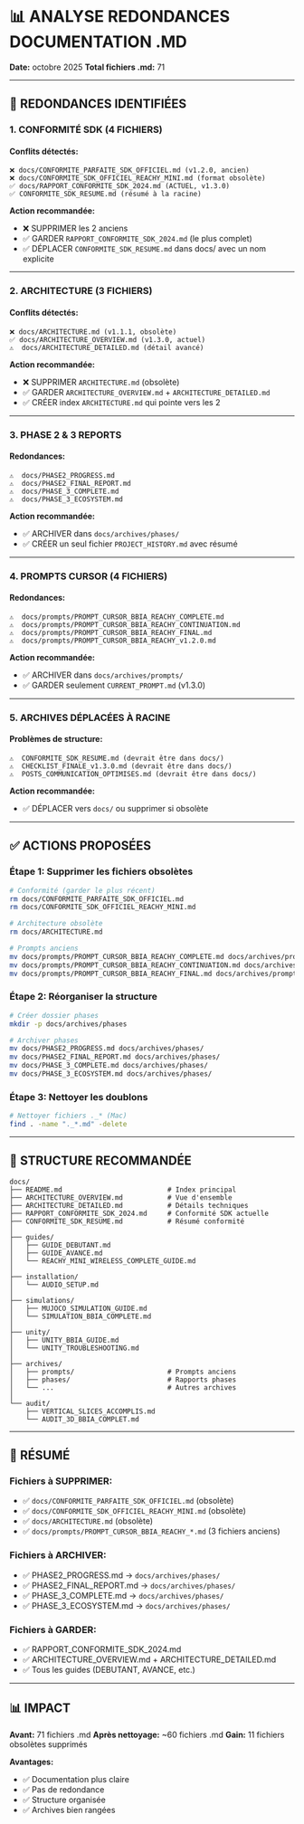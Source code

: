 # 📊 ANALYSE REDONDANCES DOCUMENTATION .MD

**Date:** octobre 2025
**Total fichiers .md:** 71

---

## 🔴 REDONDANCES IDENTIFIÉES

### 1. **CONFORMITÉ SDK (4 FICHIERS)**

#### Conflits détectés:
```
❌ docs/CONFORMITE_PARFAITE_SDK_OFFICIEL.md (v1.2.0, ancien)
❌ docs/CONFORMITE_SDK_OFFICIEL_REACHY_MINI.md (format obsolète)
✅ docs/RAPPORT_CONFORMITE_SDK_2024.md (ACTUEL, v1.3.0)
✅ CONFORMITE_SDK_RESUME.md (résumé à la racine)
```

**Action recommandée:**
- ❌ SUPPRIMER les 2 anciens
- ✅ GARDER `RAPPORT_CONFORMITE_SDK_2024.md` (le plus complet)
- ✅ DÉPLACER `CONFORMITE_SDK_RESUME.md` dans docs/ avec un nom explicite

---

### 2. **ARCHITECTURE (3 FICHIERS)**

#### Conflits détectés:
```
❌ docs/ARCHITECTURE.md (v1.1.1, obsolète)
✅ docs/ARCHITECTURE_OVERVIEW.md (v1.3.0, actuel)
⚠️  docs/ARCHITECTURE_DETAILED.md (détail avancé)
```

**Action recommandée:**
- ❌ SUPPRIMER `ARCHITECTURE.md` (obsolète)
- ✅ GARDER `ARCHITECTURE_OVERVIEW.md` + `ARCHITECTURE_DETAILED.md`
- ✅ CRÉER index `ARCHITECTURE.md` qui pointe vers les 2

---

### 3. **PHASE 2 & 3 REPORTS**

#### Redondances:
```
⚠️  docs/PHASE2_PROGRESS.md
⚠️  docs/PHASE2_FINAL_REPORT.md
⚠️  docs/PHASE_3_COMPLETE.md
⚠️  docs/PHASE_3_ECOSYSTEM.md
```

**Action recommandée:**
- ✅ ARCHIVER dans `docs/archives/phases/`
- ✅ CRÉER un seul fichier `PROJECT_HISTORY.md` avec résumé

---

### 4. **PROMPTS CURSOR (4 FICHIERS)**

#### Redondances:
```
⚠️  docs/prompts/PROMPT_CURSOR_BBIA_REACHY_COMPLETE.md
⚠️  docs/prompts/PROMPT_CURSOR_BBIA_REACHY_CONTINUATION.md
⚠️  docs/prompts/PROMPT_CURSOR_BBIA_REACHY_FINAL.md
⚠️  docs/prompts/PROMPT_CURSOR_BBIA_REACHY_v1.2.0.md
```

**Action recommandée:**
- ✅ ARCHIVER dans `docs/archives/prompts/`
- ✅ GARDER seulement `CURRENT_PROMPT.md` (v1.3.0)

---

### 5. **ARCHIVES DÉPLACÉES À RACINE**

#### Problèmes de structure:
```
⚠️  CONFORMITE_SDK_RESUME.md (devrait être dans docs/)
⚠️  CHECKLIST_FINALE_v1.3.0.md (devrait être dans docs/)
⚠️  POSTS_COMMUNICATION_OPTIMISES.md (devrait être dans docs/)
```

**Action recommandée:**
- ✅ DÉPLACER vers `docs/` ou supprimer si obsolète

---

## ✅ ACTIONS PROPOSÉES

### Étape 1: Supprimer les fichiers obsolètes

```bash
# Conformité (garder le plus récent)
rm docs/CONFORMITE_PARFAITE_SDK_OFFICIEL.md
rm docs/CONFORMITE_SDK_OFFICIEL_REACHY_MINI.md

# Architecture obsolète
rm docs/ARCHITECTURE.md

# Prompts anciens
mv docs/prompts/PROMPT_CURSOR_BBIA_REACHY_COMPLETE.md docs/archives/prompts/
mv docs/prompts/PROMPT_CURSOR_BBIA_REACHY_CONTINUATION.md docs/archives/prompts/
mv docs/prompts/PROMPT_CURSOR_BBIA_REACHY_FINAL.md docs/archives/prompts/
```

### Étape 2: Réorganiser la structure

```bash
# Créer dossier phases
mkdir -p docs/archives/phases

# Archiver phases
mv docs/PHASE2_PROGRESS.md docs/archives/phases/
mv docs/PHASE2_FINAL_REPORT.md docs/archives/phases/
mv docs/PHASE_3_COMPLETE.md docs/archives/phases/
mv docs/PHASE_3_ECOSYSTEM.md docs/archives/phases/
```

### Étape 3: Nettoyer les doublons

```bash
# Nettoyer fichiers ._* (Mac)
find . -name "._*.md" -delete
```

---

## 📁 STRUCTURE RECOMMANDÉE

```
docs/
├── README.md                          # Index principal
├── ARCHITECTURE_OVERVIEW.md           # Vue d'ensemble
├── ARCHITECTURE_DETAILED.md           # Détails techniques
├── RAPPORT_CONFORMITE_SDK_2024.md     # Conformité SDK actuelle
├── CONFORMITE_SDK_RESUME.md           # Résumé conformité
│
├── guides/
│   ├── GUIDE_DEBUTANT.md
│   ├── GUIDE_AVANCE.md
│   └── REACHY_MINI_WIRELESS_COMPLETE_GUIDE.md
│
├── installation/
│   └── AUDIO_SETUP.md
│
├── simulations/
│   ├── MUJOCO_SIMULATION_GUIDE.md
│   └── SIMULATION_BBIA_COMPLETE.md
│
├── unity/
│   ├── UNITY_BBIA_GUIDE.md
│   └── UNITY_TROUBLESHOOTING.md
│
├── archives/
│   ├── prompts/                       # Prompts anciens
│   ├── phases/                        # Rapports phases
│   └── ...                            # Autres archives
│
└── audit/
    ├── VERTICAL_SLICES_ACCOMPLIS.md
    └── AUDIT_3D_BBIA_COMPLET.md
```

---

## 🎯 RÉSUMÉ

### Fichiers à SUPPRIMER:
- ✅ `docs/CONFORMITE_PARFAITE_SDK_OFFICIEL.md` (obsolète)
- ✅ `docs/CONFORMITE_SDK_OFFICIEL_REACHY_MINI.md` (obsolète)
- ✅ `docs/ARCHITECTURE.md` (obsolète)
- ✅ `docs/prompts/PROMPT_CURSOR_BBIA_REACHY_*.md` (3 fichiers anciens)

### Fichiers à ARCHIVER:
- ✅ PHASE2_PROGRESS.md → `docs/archives/phases/`
- ✅ PHASE2_FINAL_REPORT.md → `docs/archives/phases/`
- ✅ PHASE_3_COMPLETE.md → `docs/archives/phases/`
- ✅ PHASE_3_ECOSYSTEM.md → `docs/archives/phases/`

### Fichiers à GARDER:
- ✅ RAPPORT_CONFORMITE_SDK_2024.md
- ✅ ARCHITECTURE_OVERVIEW.md + ARCHITECTURE_DETAILED.md
- ✅ Tous les guides (DEBUTANT, AVANCE, etc.)

---

## 📊 IMPACT

**Avant:** 71 fichiers .md
**Après nettoyage:** ~60 fichiers .md
**Gain:** 11 fichiers obsolètes supprimés

**Avantages:**
- ✅ Documentation plus claire
- ✅ Pas de redondance
- ✅ Structure organisée
- ✅ Archives bien rangées

